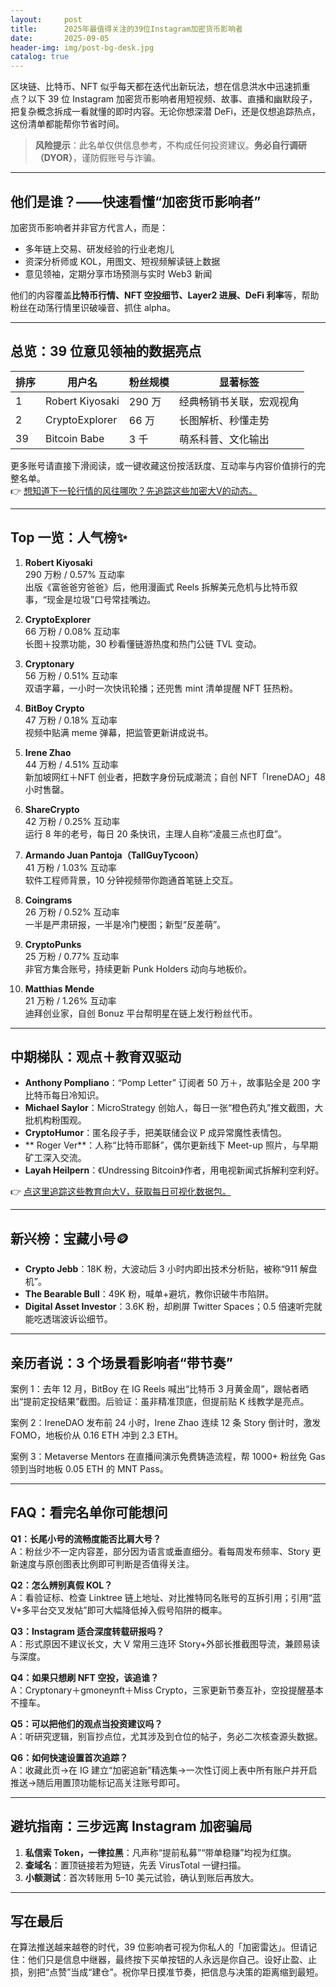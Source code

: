 ```yaml
---
layout:     post
title:      2025年最值得关注的39位Instagram加密货币影响者
date:       2025-09-05
header-img: img/post-bg-desk.jpg
catalog: true
---
```


区块链、比特币、NFT 似乎每天都在迭代出新玩法，想在信息洪水中迅速抓重点？以下 39 位 Instagram 加密货币影响者用短视频、故事、直播和幽默段子，把复杂概念拆成一看就懂的即时内容。无论你想深潜 DeFi，还是仅想追踪热点，这份清单都能帮你节省时间。

> **风险提示**：此名单仅供信息参考，不构成任何投资建议。**务必自行调研（DYOR）**，谨防假账号与诈骗。

---

## 他们是谁？——快速看懂“加密货币影响者”

加密货币影响者并非官方代言人，而是：
- 多年链上交易、研发经验的行业老炮儿  
- 资深分析师或 KOL，用图文、短视频解读链上数据  
- 意见领袖，定期分享市场预测与实时 Web3 新闻  

他们的内容覆盖**比特币行情、NFT 空投细节、Layer2 进展、DeFi 利率**等，帮助粉丝在动荡行情里识破噪音、抓住 alpha。

---

## 总览：39 位意见领袖的数据亮点

| 排序 | 用户名 | 粉丝规模 | 显著标签 |
|---|---|---|---|
| 1 | Robert Kiyosaki | 290 万 | 经典畅销书关联，宏观视角 |
| 2 | CryptoExplorer | 66 万 | 长图解析、秒懂走势 |
| 39 | Bitcoin Babe | 3 千 | 萌系科普、文化输出 |

更多账号请直接下滑阅读，或一键收藏这份按活跃度、互动率与内容价值排行的完整名单。  
👉 [想知道下一轮行情的风往哪吹？先追踪这些加密大V的动态。](https://okxdog.com/)

---

## Top 一览：人气榜✨

1. **Robert Kiyosaki**  
   290 万粉 / 0.57% 互动率  
   出版《富爸爸穷爸爸》后，他用漫画式 Reels 拆解美元危机与比特币叙事，“现金是垃圾”口号常挂嘴边。

2. **CryptoExplorer**  
   66 万粉 / 0.08% 互动率  
   长图＋投票功能，30 秒看懂链游热度和热门公链 TVL 变动。

3. **Cryptonary**  
   56 万粉 / 0.51% 互动率  
   双语字幕，一小时一次快讯轮播；还兜售 mint 清单提醒 NFT 狂热粉。

4. **BitBoy Crypto**  
   47 万粉 / 0.18% 互动率  
   视频中贴满 meme 弹幕，把监管更新讲成说书。

5. **Irene Zhao**  
   44 万粉 / 4.51% 互动率  
   新加坡网红＋NFT 创业者，把数字身份玩成潮流；自创 NFT「IreneDAO」48 小时售罄。

6. **ShareCrypto**  
   42 万粉 / 0.25% 互动率  
   运行 8 年的老号，每日 20 条快讯，主理人自称“凌晨三点也盯盘”。

7. **Armando Juan Pantoja（TallGuyTycoon）**  
   41 万粉 / 1.03% 互动率  
   软件工程师背景，10 分钟视频带你跑通首笔链上交互。

8. **Coingrams**  
   26 万粉 / 0.52% 互动率  
   一半是严肃研报，一半是冷门梗图；新型“反差萌”。

9. **CryptoPunks**  
   25 万粉 / 0.77% 互动率  
   非官方集合账号，持续更新 Punk Holders 动向与地板价。

10. **Matthias Mende**  
    21 万粉 / 1.26% 互动率  
    迪拜创业家，自创 Bonuz 平台帮明星在链上发行粉丝代币。

---

## 中期梯队：观点＋教育双驱动

- **Anthony Pompliano**：“Pomp Letter” 订阅者 50 万＋，故事贴全是 200 字比特币每日冷知识。  
- **Michael Saylor**：MicroStrategy 创始人，每日一张“橙色药丸”推文截图，大批机构粉围观。  
- **CryptoHumor**：匿名段子手，把美联储会议 P 成异常魔性表情包。  
- ** Roger Ver**：人称“比特币耶稣”，偶尔更新线下 Meet-up 照片，与早期矿工深入交流。  
- **Layah Heilpern**：《Undressing Bitcoin》作者，用电视新闻式拆解利空利好。

👉 [点这里追踪这些教育向大V，获取每日可视化数据包。](https://okxdog.com/)

---

## 新兴榜：宝藏小号🪙

- **Crypto Jebb**：18K 粉，大波动后 3 小时内即出技术分析贴，被称“911 解盘机”。  
- **The Bearable Bull**：49K 粉，喊单+避坑，教你识破牛市陷阱。  
- **Digital Asset Investor**：3.6K 粉，却刷屏 Twitter Spaces；0.5 倍速听完就能吃透瑞波诉讼细节。  

---

## 亲历者说：3 个场景看影响者“带节奏”

案例 1：去年 12 月，BitBoy 在 IG Reels 喊出“比特币 3 月黄金周”，跟帖者晒出“提前定投结果”截图。后验证：虽非精准顶底，但提前贴 K 线教学是亮点。  

案例 2：IreneDAO 发布前 24 小时，Irene Zhao 连续 12 条 Story 倒计时，激发 FOMO，地板价从 0.16 ETH 冲到 2.3 ETH。  

案例 3：Metaverse Mentors 在直播间演示免费铸造流程，帮 1000+ 粉丝免 Gas 领到当时地板 0.05 ETH 的 MNT Pass。  

---

## FAQ：看完名单你可能想问

**Q1：长尾小号的流畅度能否比肩大号？**  
A：粉丝少不一定内容差，部分因为语言或垂直细分。看每周发布频率、Story 更新速度与原创图表比例即可判断是否值得关注。

**Q2：怎么辨别真假 KOL？**  
A：看验证标、检查 Linktree 链上地址、对比推特同名账号的互拆引用；引用“蓝 V+多平台交叉发帖”即可大幅降低掉入假号陷阱的概率。

**Q3：Instagram 适合深度转载研报吗？**  
A：形式原因不建议长文，大 V 常用三连环 Story+外部长推截图导流，兼顾易读与深度。

**Q4：如果只想刷 NFT 空投，该追谁？**  
A：Cryptonary＋gmoneynft＋Miss Crypto，三家更新节奏互补，空投提醒基本不撞车。

**Q5：可以把他们的观点当投资建议吗？**  
A：听研究逻辑，别盲抄点位，尤其涉及到仓位的帖子，务必二次核查源头数据。

**Q6：如何快速设置首次追踪？**  
A：收藏此页→在 IG 建立“加密追新”精选集→一次性订阅上表中所有账户并开启推送→随后用置顶功能标记高关注账号即可。

---

## 避坑指南：三步远离 Instagram 加密骗局

1. **私信索 Token，一律拉黑**：凡声称“提前私募”“带单稳赚”均视为红旗。  
2. **查域名**：置顶链接若为短链，先丢 VirusTotal 一键扫描。  
3. **小额测试**：首次转账用 5–10 美元试验，确认到账后再放大。

---

## 写在最后

在算法推送越来越卷的时代，39 位影响者可视为你私人的「加密雷达」。但请记住：他们只是信息中继器，最终按下买单按钮的人永远是你自己。设好止盈、止损，别把“点赞”当成“建仓”。祝你早日摸准节奏，把信息与决策的距离缩到最短。